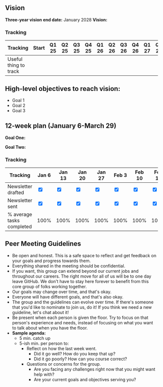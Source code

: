 
## Vision

<!---
Create a **3-year vision**, including "the improvements you want to make in your spiritual, personal, professional, financial, and relational arenas of life. Dream big about the life you want to truly trigger your brain to react."
-->

**Three-year vision end date:** January 2028
**Vision:** 

### Tracking

| Tracking                  | Start      | Q1 25     | Q2 25 | Q3 25 | Q4 25 | Q1 26 | Q2 26 | Q3 26 | Q4 26 | Q1 27 | Q2 27 | Q3 27 | Q4 27 |
| ------------------------- | ---------- | --------- | ----- | ----- | ----- | ----- | ----- | ----- | ----- | ----- | ----- | ----- | ----- |
| Useful thing to track      |   |   |       |       |       |       |       |       |       |       |       |       |       |

## High-level objectives to reach vision:
<!---
Determine which objectives you need to achieve over the next 3 years to make that vision a reality, and what is the process to achieve them? Break them down into smaller goals and objectives.
-->
* Goal 1
* Goal 2
* Goal 3

## 12-week plan (January 6-March 29)

<!---
Pick one or two of those objectives to work on over the course of 12 weeks. Only focus on one or two at a time.

*Write your 12-week goal and plan of achievement on paper so you can ground it in reality and refer to it when needed. Use the following criteria:** 

1. **Make your tasks specific and measurable. Your actions need to be quantified and qualified so they can be analyzed to track your progress over the 12 weeks.** 
2. **Keep your tasks positive. Write the goals in a way that promotes wins rather than losses. Rather than state, "Reduce errors by 25%," write, "Increase success rate by 75%."** 
3. **Set tasks that stretch your abilities. Challenge yourself enough to stay motivated and execute at a high level but manageable enough to not frustrate your efforts.** 
4. **Promote accountability. Take ownership of your process to ensure you follow through on the plan you've created.** 
5. **Create deadlines. Set clear deadlines for when each task needs to be completed. Deadlines motivate you to work harder and keep you accountable.**
-->

**Goal One:**  

**Goal Two:** 

### Tracking

| Tracking                  | Jan 6                               | Jan 13                            | Jan 20                            | Jan 27                             | Feb 3                             | Feb 10                            | Feb 17                            | Feb 24                            | Mar 3                             | Mar 10                            | Mar 17                             | Mar 29                            | Total |
| ------------------------- | ----------------------------------- | --------------------------------- | --------------------------------- | ---------------------------------- | --------------------------------- | --------------------------------- | --------------------------------- | --------------------------------- | --------------------------------- | --------------------------------- | ---------------------------------- | --------------------------------- | ----- |
| Newsletter drafted        | <input type="checkbox"  checked/>   | <input checked type="checkbox" /> | <input checked type="checkbox" /> | <input checked type="checkbox" />  | <input checked type="checkbox" /> | <input checked type="checkbox" /> | <input checked type="checkbox" /> | <input checked type="checkbox" /> | <input checked type="checkbox" /> | <input checked type="checkbox" /> | <input checked type="checkbox" />  | <input checked type="checkbox" /> |       |
| Newsletter sent           | <input type="checkbox" checked   /> | <input checked type="checkbox" /> | <input checked type="checkbox" /> | <input  checked type="checkbox" /> | <input checked type="checkbox" /> | <input checked type="checkbox" /> | <input checked type="checkbox" /> | <input checked type="checkbox" /> | <input checked type="checkbox" /> | <input checked type="checkbox" /> | <input checked  type="checkbox" /> | <input checked type="checkbox" /> |       |
| % average tasks completed | 100%                                | 100%                              | 100%                              | 100%                               | 100%                              | 100%                              | 100%                              | 100%                              | 100%                              | 100%                              | 100%                               | 100%                              | 100%  |


## Peer Meeting Guidelines
* Be open and honest. This is a safe space to reflect and get feedback on your goals and progress towards them. 
* Everything shared in the meeting should be confidential.
* If you want, this group can extend beyond our current jobs and throughout our careers. The right move for all of us will be to one day leave GitHub. We don't have to stay here forever to benefit from this core group of folks working together.
* Our goals may change over time, and that's okay.
* Everyone will have different goals, and that's also okay.
* The group and the guidelines can evolve over time. If there's someone that you'd like to nominate to join us, do it! If you think we need a new guideline, let's chat about it! 
* Be present when each person is given the floor. Try to focus on that person's experience and needs, instead of focusing on what you want to talk about when you have the floor.
* **Sample agenda:**
	* 5 min. catch up
	* 5-ish min. per person to:
		* Reflect on how the last week went. 
			* Did it go well? How do you keep that up? 
			* Did it go poorly? How can you course correct?
		* Questions or concerns for the group.
			* Are you facing any challenges right now that you might want help with?
			* Are your current goals and objectives serving you? 
